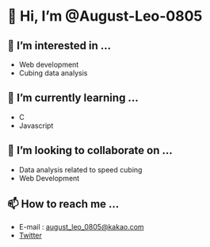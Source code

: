 # **👋 Hi, I’m @August-Leo-0805**

## **👀 I’m interested in ...**
- Web development
- Cubing data analysis

## **🌱 I’m currently learning ...**
- C
- Javascript

## **💞️ I’m looking to collaborate on ...**
- Data analysis related to speed cubing
- Web Development

## **📫 How to reach me ...**
- E-mail : august_leo_0805@kakao.com
- [Twitter](https://twitter.com/Dev_AugustLeo)

<!---
August-Leo-0805/August-Leo-0805 is a ✨ special ✨ repository because its `README.md` (this file) appears on your GitHub profile.
You can click the Preview link to take a look at your changes.
--->
